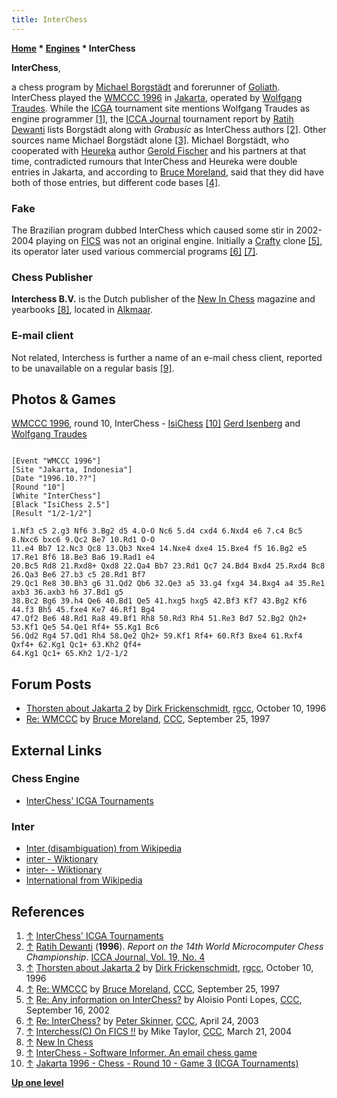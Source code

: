 ```yaml
---
title: InterChess
---
```

**[Home](Home "Home") \* [Engines](Engines "Engines") \* InterChess**


**InterChess**,  

a chess program by [Michael Borgstädt](Michael_Borgst%C3%A4dt "Michael Borgstädt") and forerunner of [Goliath](Goliath "Goliath"). InterChess played the [WMCCC 1996](WMCCC_1996 "WMCCC 1996") in [Jakarta](https://en.wikipedia.org/wiki/Jakarta), operated by [Wolfgang Traudes](Wolfgang_Traudes "Wolfgang Traudes"). While the [ICGA](ICGA "ICGA") tournament site mentions Wolfgang Traudes as engine programmer <a id="cite-note-1" href="#cite-ref-1">[1]</a>, the [ICCA Journal](ICGA_Journal "ICGA Journal") tournament report by [Ratih Dewanti](Ratih_Dewanti "Ratih Dewanti") lists Borgstädt along with *Grabusic* as InterChess authors <a id="cite-note-2" href="#cite-ref-2">[2]</a>. 
Other sources name Michael Borgstädt alone <a id="cite-note-3" href="#cite-ref-3">[3]</a>. Michael Borgstädt, who cooperated with [Heureka](Heureka "Heureka") author [Gerold Fischer](Gerold_Fischer "Gerold Fischer") and his partners at that time, contradicted rumours that InterChess and Heureka were double entries in Jakarta, and according to [Bruce Moreland](Bruce_Moreland "Bruce Moreland"), said that they did have both of those entries, but different code bases <a id="cite-note-4" href="#cite-ref-4">[4]</a>.



### Fake


The Brazilian program dubbed InterChess which caused some stir in 2002-2004 playing on [FICS](index.php?title=Free_Internet_Chess_Server&action=edit&redlink=1 "Free Internet Chess Server (page does not exist)") was not an original engine. 
Initially a [Crafty](Crafty "Crafty") clone <a id="cite-note-5" href="#cite-ref-5">[5]</a>, 
its operator later used various commercial programs <a id="cite-note-6" href="#cite-ref-6">[6]</a>
<a id="cite-note-7" href="#cite-ref-7">[7]</a>. 



### Chess Publisher


**Interchess B.V.** is the Dutch publisher of the [New In Chess](https://en.wikipedia.org/wiki/New_In_Chess) magazine and yearbooks <a id="cite-note-8" href="#cite-ref-8">[8]</a>, located in [Alkmaar](https://en.wikipedia.org/wiki/Alkmaar).



### E-mail client


Not related, Interchess is further a name of an e-mail chess client, reported to be unavailable on a regular basis <a id="cite-note-9" href="#cite-ref-9">[9]</a>.



## Photos & Games


 [](File:Jakarta96InterIsi.jpg) 
[WMCCC 1996](WMCCC_1996 "WMCCC 1996"), round 10, InterChess - [IsiChess](IsiChess "IsiChess") <a id="cite-note-10" href="#cite-ref-10">[10]</a> [Gerd Isenberg](Gerd_Isenberg "Gerd Isenberg") and [Wolfgang Traudes](Wolfgang_Traudes "Wolfgang Traudes")




```

[Event "WMCCC 1996"]
[Site "Jakarta, Indonesia"]
[Date "1996.10.??"]
[Round "10"]
[White "InterChess"]
[Black "IsiChess 2.5"]
[Result "1/2-1/2"]

1.Nf3 c5 2.g3 Nf6 3.Bg2 d5 4.O-O Nc6 5.d4 cxd4 6.Nxd4 e6 7.c4 Bc5 8.Nxc6 bxc6 9.Qc2 Be7 10.Rd1 O-O 
11.e4 Bb7 12.Nc3 Qc8 13.Qb3 Nxe4 14.Nxe4 dxe4 15.Bxe4 f5 16.Bg2 e5 17.Re1 Bf6 18.Be3 Ba6 19.Rad1 e4 
20.Bc5 Rd8 21.Rxd8+ Qxd8 22.Qa4 Bb7 23.Rd1 Qc7 24.Bd4 Bxd4 25.Rxd4 Bc8 26.Qa3 Be6 27.b3 c5 28.Rd1 Bf7 
29.Qc1 Re8 30.Bh3 g6 31.Qd2 Qb6 32.Qe3 a5 33.g4 fxg4 34.Bxg4 a4 35.Re1 axb3 36.axb3 h6 37.Bd1 g5 
38.Bc2 Bg6 39.h4 Qe6 40.Bd1 Qe5 41.hxg5 hxg5 42.Bf3 Kf7 43.Bg2 Kf6 44.f3 Bh5 45.fxe4 Ke7 46.Rf1 Bg4 
47.Qf2 Be6 48.Rd1 Ra8 49.Bf1 Rh8 50.Rd3 Rh4 51.Re3 Bd7 52.Bg2 Qh2+ 53.Kf1 Qe5 54.Qe1 Rf4+ 55.Kg1 Bc6 
56.Qd2 Rg4 57.Qd1 Rh4 58.Qe2 Qh2+ 59.Kf1 Rf4+ 60.Rf3 Bxe4 61.Rxf4 Qxf4+ 62.Kg1 Qc1+ 63.Kh2 Qf4+ 
64.Kg1 Qc1+ 65.Kh2 1/2-1/2 

```

## Forum Posts


* [Thorsten about Jakarta 2](https://groups.google.com/d/msg/rec.games.chess.computer/oMolBzKM5ug/mY3wik9lBe8J) by [Dirk Frickenschmidt](Dirk_Frickenschmidt "Dirk Frickenschmidt"), [rgcc](Computer_Chess_Forums "Computer Chess Forums"), October 10, 1996
* [Re: WMCCC](https://www.stmintz.com/ccc/index.php?id=10200) by [Bruce Moreland](Bruce_Moreland "Bruce Moreland"), [CCC](CCC "CCC"), September 25, 1997


## External Links


### Chess Engine


* [InterChess' ICGA Tournaments](https://www.game-ai-forum.org/icga-tournaments/program.php?id=195)


### Inter


* [Inter (disambiguation) from Wikipedia](https://en.wikipedia.org/wiki/Inter)
* [inter - Wiktionary](https://en.wiktionary.org/wiki/inter)
* [inter- - Wiktionary](https://en.wiktionary.org/wiki/inter-)
* [International from Wikipedia](https://en.wikipedia.org/wiki/International)


## References


1. <a id="cite-ref-1" href="#cite-note-1">↑</a> [InterChess' ICGA Tournaments](https://www.game-ai-forum.org/icga-tournaments/program.php?id=195)
2. <a id="cite-ref-2" href="#cite-note-2">↑</a> [Ratih Dewanti](Ratih_Dewanti "Ratih Dewanti") (**1996**). *Report on the 14th World Microcomputer Chess Championship*. [ICCA Journal, Vol. 19, No. 4](ICGA_Journal#19_4 "ICGA Journal")
3. <a id="cite-ref-3" href="#cite-note-3">↑</a> [Thorsten about Jakarta 2](https://groups.google.com/d/msg/rec.games.chess.computer/oMolBzKM5ug/mY3wik9lBe8J) by [Dirk Frickenschmidt](Dirk_Frickenschmidt "Dirk Frickenschmidt"), [rgcc](Computer_Chess_Forums "Computer Chess Forums"), October 10, 1996
4. <a id="cite-ref-4" href="#cite-note-4">↑</a> [Re: WMCCC](https://www.stmintz.com/ccc/index.php?id=10200) by [Bruce Moreland](Bruce_Moreland "Bruce Moreland"), [CCC](CCC "CCC"), September 25, 1997
5. <a id="cite-ref-5" href="#cite-note-5">↑</a> [Re: Any information on InterChess?](https://www.stmintz.com/ccc/index.php?id=252369) by Aloisio Ponti Lopes, [CCC](CCC "CCC"), September 16, 2002
6. <a id="cite-ref-6" href="#cite-note-6">↑</a> [Re: InterChess?](https://www.stmintz.com/ccc/index.php?id=294503) by [Peter Skinner](Peter_Skinner "Peter Skinner"), [CCC](CCC "CCC"), April 24, 2003
7. <a id="cite-ref-7" href="#cite-note-7">↑</a> [Interchess(C) On FICS !!](https://www.stmintz.com/ccc/index.php?id=355859) by Mike Taylor, [CCC](CCC "CCC"), March 21, 2004
8. <a id="cite-ref-8" href="#cite-note-8">↑</a> [New In Chess](http://www.newinchess.com/)
9. <a id="cite-ref-9" href="#cite-note-9">↑</a> [InterChess - Software Informer. An email chess game](http://interchess.software.informer.com/)
10. <a id="cite-ref-10" href="#cite-note-10">↑</a> [Jakarta 1996 - Chess - Round 10 - Game 3 (ICGA Tournaments)](https://www.game-ai-forum.org/icga-tournaments/round.php?tournament=55&round=10&id=3)

**[Up one level](Engines "Engines")**







 
